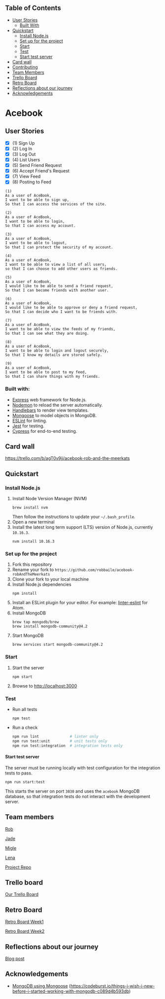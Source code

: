 ## Table of Contents

* [User Stories](#user-stories)
  * [Built With](#built-with)
* [Quickstart](#quick-start)
  * [Install Node.js](#install-node-js)
  * [Set up for the project](#set-up-for-the-project)
  * [Start](#start)
  * [Test](#test)
  * [Start test server](#start-test-server)
* [Card wall](#card-wall)
* [Contributing](#contributing)
* [Team Members](#team-members)
* [Trello Board](#trello-board)
* [Retro Board](#retro-board)
* [Reflections about our journey](#reflecions)
* [Acknowledgements](#acknowledgements)




# Acebook

## User Stories
 - [x] (1) Sign Up
 - [x] (2) Log In
 - [x] (3) Log Out
 - [X] (4) List Users
 - [x] (5) Send Friend Request
 - [x] (6) Accept Friend's Request
 - [x] (7) View Feed
 - [x] (8) Posting to Feed

```
(1)
As a user of AceBook, 
I want to be able to sign up,
So that I can access the services of the site.
```

```
(2)
As a user of AceBook,
I want to be able to login,
So that I can access my account.

```

```
(3)
As a user of AceBook,
I want to be able to logout,
So that I can protect the security of my account.
```

```
(4)
As a user of AceBook,
I want to be able to view a list of all users,
so that I can choose to add other users as friends.
```

```
(5)
As a user of AceBook,
I would like to be able to send a friend request,
So that I can become friends with another user.
```

```
(6)
As a user of AceBook,
I would like to be able to approve or deny a friend request,
So that I can decide who I want to be friends with.
```

```
(7)
As a user of AceBook,
I want to be able to view the feeds of my friends,
So that I can see what they are doing.
```

```
(8)
As a user of AceBook,
I want to be able to login and logout securely,
So that I know my details are stored safely.

```

```
(9)
As a user of AceBook,
I want to be able to post to my feed,
So that I can share things with my friends.
```

### Built with:
- [Express](https://expressjs.com/) web framework for Node.js.
- [Nodemon](https://nodemon.io/) to reload the server automatically.
- [Handlebars](https://handlebarsjs.com/) to render view templates.
- [Mongoose](https://mongoosejs.com) to model objects in MongoDB.
- [ESLint](https://eslint.org) for linting.
- [Jest](https://jestjs.io/) for testing.
- [Cypress](https://www.cypress.io/) for end-to-end testing.

## Card wall

https://trello.com/b/agT0v9jj/acebook-rob-and-the-meerkats

## Quickstart

### Install Node.js

1. Install Node Version Manager (NVM)
    ```
    brew install nvm
    ```
    Then follow the instructions to update your `~/.bash_profile`.
1. Open a new terminal
1. Install the latest long term support (LTS) version of Node.js, currently `10.16.3`.
    ```
    nvm install 10.16.3
    ```

### Set up for the project

1. Fork this repository
1. Rename your fork to `https://github.com/robbaile/acebook-robAndTheMeerkats`
1. Clone your fork to your local machine
1. Install Node.js dependencies
    ```
    npm install
    ```
1. Install an ESLint plugin for your editor. For example: [linter-eslint](https://github.com/AtomLinter/linter-eslint) for Atom.
1. Install MongoDB
    ```
    brew tap mongodb/brew
    brew install mongodb-community@4.2
    ```
1. Start MongoDB
    ```
    brew services start mongodb-community@4.2
    ```

### Start

1. Start the server
    ```
    npm start
    ```
1. Browse to [http://localhost:3000](http://localhost:3000)

### Test

* Run all tests
    ```
    npm test
    ```
* Run a check
    ```bash
    npm run lint              # linter only
    npm run test:unit         # unit tests only
    npm run test:integration  # integration tests only
    ```

#### Start test server

The server must be running locally with test configuration for the
integration tests to pass.
```
npm run start:test
```
This starts the server on port `3030` and uses the `acebook` MongoDB database,
so that integration tests do not interact with the development server.

<!-- Team Members -->
## Team members

[Rob](https://github.com/robbaile)

[Jade](https://github.com/jade-genevieve)

[Migle](https://github.com/miglekuba)

[Lena](https://github.com/olkras03)

[Project Repo](https://github.com/robbaile/acebook-robAndTheMeerkats)

<!-- Trello Board -->
## Trello board

[Our Trello Board](https://trello.com/b/agT0v9jj/acebook-rob-and-the-meerkats)

<!-- Retro Board -->
## Retro Board

[Retro Board Week1](https://github.com/robbaile/acebook-robAndTheMeerkats/tree/master/public/images/retro_week1.png)

[Retro Board Week2](https://github.com/robbaile/acebook-robAndTheMeerkats/tree/master/public/images/retro_week2.png)

<!-- Reflections -->
## Reflections about our journey

[Blog post](https://docs.google.com/document/d/18bviYAXN_c1crXvFRQpI37oH_cFTfA0xzArSh9DnGqY/edit)

<!-- ACKNOWLEDGEMENTS -->
## Acknowledgements

* [MongoDB using Mongoose](https://mongoosejs.com/docs/)
                          (https://codeburst.io/things-i-wish-i-new-before-i-started-working-with-mongodb-c089d4b593db)

